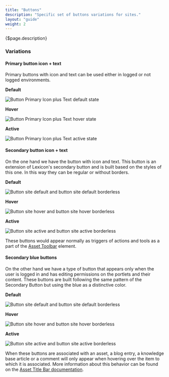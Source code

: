 ```yaml
---
title: "Buttons"
description: "Specific set of buttons variations for sites."
layout: "guide"
weight: 2
---
```


<div class="page-description">{$page.description}</div>

### Variations

#### Primary button icon + text

Primary buttons with icon and text can be used either in logged or not logged environments.

**Default**

![Button Primary Icon plus Text default state](../../../images/sites/ButtonSitesPrimaryIconTextDefault.png)

**Hover**

![Button Primary Icon plus Text hover state](../../../images/sites/ButtonSitesPrimaryIconTextHover.png)

**Active**

![Button Primary Icon plus Text active state](../../../images/sites/ButtonSitesPrimaryIconTextActive.png)


#### Secondary button icon + text

On the one hand we have the button with icon and text. This button is an extension of Lexicon's secondary button and is built based on the styles of this one. In this way they can be regular or without borders.

**Default**

![Button site default and button site default borderless](../../../images/sites/ButtonSitesDefault.png)

**Hover**

![Button site hover and button site hover borderless](../../../images/sites/ButtonSitesHover.png)

**Active**

![Button site active and button site active borderless](../../../images/sites/ButtonSitesActive.png)

These buttons would appear normally as triggers of actions and tools as a part of the [Asset Toolbar](./assetToolbar.html) element.

#### Secondary blue buttons

On the other hand we have a type of button that appears only when the user is logged in and has editing permissions on the portlets and their content. These buttons are built following the same pattern of the Secondary Button but using the blue as a distinctive color.

**Default**

![Button site default and button site default borderless](../../../images/sites/ButtonSitesBlueDefault.png)

**Hover**

![Button site hover and button site hover borderless](../../../images/sites/ButtonSitesBlueHover.png)

**Active**

![Button site active and button site active borderless](../../../images/sites/ButtonSitesBlueActive.png)


When these buttons are associated with an asset, a blog entry, a knowledge base article or a comment will only appear when hovering over the item to which it is associated. More information about this behavior can be found on the [Asset Title Bar documentation](./assetTitleBar.html).